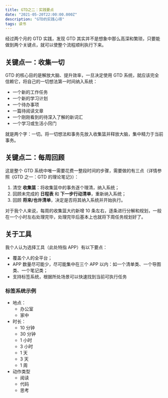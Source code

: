 ```yaml
---
title: GTD之二：实践要点
date: "2021-05-20T22:00:00.000Z"
description: "GTD的实践心得"
tags: 读书
---
```


经过两个月的 GTD 实践，发现 GTD 其实并不是想象中那么高深和繁琐，只要能做到两个关键点，就可以使整个流程顺利执行下来。

## 关键点一：收集一切

GTD 的核心目的是解放大脑、提升效率，一旦决定使用 GTD 系统，就应该完全信赖它，将自己的一切想法第一时间纳入系统：

- 一个新的工作任务
- 一个新的学习计划
- 一个待办事项
- 一篇待阅读文章
- 一个刚刚看到的待深入了解的新词汇
- 一个学习或生活小窍门

就是两个字：一切。将一切想法和事务先放入收集篮并释放大脑，集中精力于当前事务。

## 关键点二：每周回顾

这是整个 GTD 系统中唯一需要花费一整段时间的步骤，需要做的有三点（详情参照《GTD 之一：GTD 的理论笔记》）：

1. 清空 **收集篮**：将收集篮中的事务逐个理清，纳入系统；
2. 回顾未完成的 **日程表** 和 **下一步行动清单**，重新纳入系统；
3. 回顾 **将来/也许清单**，决定是否将其纳入系统并开始执行。

对于我个人来说，每周的收集篮大约新增 10 条左右，逐条进行分解和规划，一般在一个小时左右处理完毕，处理完毕后基本上也就将下周任务规划好了。

## 关于工具

我个人认为选择工具（此处特指 APP）有以下要点：

- 覆盖个人的全平台；
- APP 数量尽可能少，尽可能集中在三个 APP 以内：如一个清单类、一个导图类、一个笔记类；
- 支持标签系统，根据所处场景可以快速找到当前可执行任务

### 标签系统示例

- 地点：
  - 办公室
  - 家中
- 时长：
  - 10 分钟
  - 30 分钟
  - 1 小时
  - 3 小时
  - 1 天
  - 3 天
  - 1 周
- 动作类型
  - 阅读
  - 代码
  - 思考
